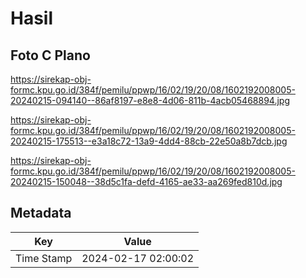 # Hasil

## Foto C Plano

https://sirekap-obj-formc.kpu.go.id/384f/pemilu/ppwp/16/02/19/20/08/1602192008005-20240215-094140--86af8197-e8e8-4d06-811b-4acb05468894.jpg

https://sirekap-obj-formc.kpu.go.id/384f/pemilu/ppwp/16/02/19/20/08/1602192008005-20240215-175513--e3a18c72-13a9-4dd4-88cb-22e50a8b7dcb.jpg

https://sirekap-obj-formc.kpu.go.id/384f/pemilu/ppwp/16/02/19/20/08/1602192008005-20240215-150048--38d5c1fa-defd-4165-ae33-aa269fed810d.jpg


## Metadata

| Key        | Value               |
| ---------- | ------------------- |
| Time Stamp | 2024-02-17 02:00:02 |



